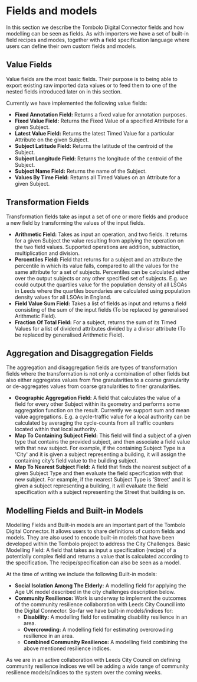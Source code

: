 # Fields and models

In this section we describe the Tombolo Digital Connector fields and how modelling can be seen as fields. As with importers we have a set of built-in field recipes and modes, together with a field specification language where users can define their own custom fields and models.

## Value Fields

Value fields are the most basic fields. Their purpose is to being able to export existing raw imported data values or to feed them to one of the nested fields introduced later on in this section.


Currently we have implemented the following value fields:

- __Fixed Annotation Field:__ Returns a fixed value for annotation purposes.
- __Fixed Value Field:__ Returns the Fixed Value of a specified Attribute for a given Subject.
- __Latest Value Field:__ Returns the latest Timed Value for a particular Attribute on the given Subject.
- __Subject Latitude Field:__ Returns the latitude of the centroid of the Subject.
- __Subject Longitude Field:__ Returns the longitude of the centroid of the Subject.
- __Subject Name Field:__ Returns the name of the Subject.
- __Values By Time Field:__ Returns all Timed Values on an Attribute for a given Subject.

## Transformation Fields
Transformation fields take as input a set of one or more fields and produce a new field by transforming the values of the input fields.

- __Arithmetic Field:__ Takes as input an operation, and two fields. It returns for a given Subject the value resulting from applying the operation on the two field values. Supported operations are addition, subtraction, multiplication and division.
- __Percentiles Field:__ Field that returns for a subject and an attribute the percentile in which its value falls, compared to all the values for the same attribute for a set of subjects. Percentiles can be calculated either over the output subjects or any other specified set of subjects. E.g. we could output the quartiles value for the population density of all LSOAs in Leeds where the quartiles boundaries are calculated using population density values for all LSOAs in England.
- __Field Value Sum Field:__ Takes a list of fields as input and returns a field consisting of the sum of the input fields (To be replaced by generalised Arithmetic Field).
- __Fraction Of Total Field:__ For a subject, returns the sum of its Timed Values for a list of dividend attributes divided by a divisor attribute (To be replaced by generalised Arithmetic Field).

## Aggregation and Disaggregation Fields
The aggregation and disaggregation fields are types of transformation fields where the transformation is not only a combination of other fields but also either aggregates values from fine granularities to a coarse granularity or de-aggregates values from coarse granularities to finer granularities.

- __Geographic Aggregation Field:__ A field that calculates the value of a field for every other Subject within its geometry and performs some aggregation function on the result. Currently we support sum and mean value aggregations. E.g. a cycle-traffic value for a local authority can be calculated by averaging the cycle-counts from all traffic counters located within that local authority.
- __Map To Containing Subject Field:__ This field will find a subject of a given type that contains the provided subject, and then associate a field value with that new subject. For example, if the containing Subject Type is a 'City' and it is given a subject representing a building, it will assign the containing city’s field value to the building subject.
- __Map To Nearest Subject Field:__ A field that finds the nearest subject of a given Subject Type and then evaluate the field specification with that new subject. For example, if the nearest Subject Type is 'Street' and it is given a subject representing a building, it will evaluate the field specification with a subject representing the Street that building is on.

## Modelling Fields and Built-in Models 
Modelling Fields and Built-in models are an important part of the Tombolo Digital Connector. It allows users to share definitions of custom fields and models. They are also used to encode built-in models that have been developed within the Tombolo project to address the City Challenges.
Basic Modelling Field: A field that takes as input a specification (recipe) of a potentially complex field and returns a value that is calculated according to the specification. The recipe/specification can also be seen as a model.

At the time of writing we include the following Built-in models:

- __Social Isolation Among The Elderly:__ A modelling field for applying the Age UK model described in the city challenges description below.
- __Community Resilience:__ Work is underway to implement the outcomes of the community resilience collaboration with Leeds City Council into the Digital Connector. So-far we have built-in models/indices for:
  - __Disability:__ A modelling field for estimating disability resilience in an area.
  - __Overcrowding:__ A modelling field for estimating overcrowding resilience in an area.
  - __Combined Community Resilience:__ A modelling field combining the above mentioned resilience indices.

As we are in an active collaboration with Leeds City Council on defining community resilience indices we will be adding a wide range of community resilience models/indices to the system over the coming weeks.